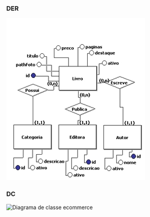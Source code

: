 ### DER

![DER](https://github.com/wellAlpha/ecommerce-api/blob/main/doc/DER.jpg?raw=true)

### DC

![Diagrama de classe ecommerce](https://user-images.githubusercontent.com/19787266/205791381-2600e766-f0d3-4137-be9c-e9827a6f85cb.png)
